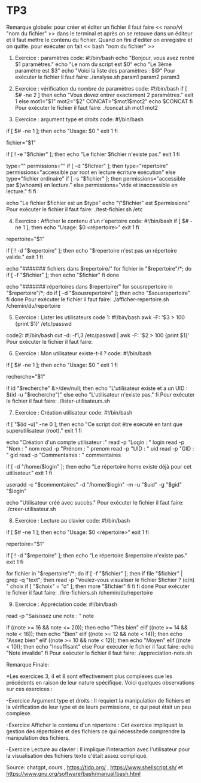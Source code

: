 # TP3
Remarque globale: pour créer et éditer un fichier il faut faire << nano/vi "nom du fichier" >> dans le terminal et après on se retouve dans un éditeur et il faut mettre le contenu du fichier. Quand on fini d'éditer on enregistre et on quitte. pour exécuter on fait << bash "nom du fichier" >>
1. Exercice : paramètres
code:
#!/bin/bash
echo "Bonjour, vous avez rentré $1 paramètres."
echo "Le nom du script est $0"
echo "Le 3ème paramètre est $3"
echo "Voici la liste des paramètres : $@"
Pour exécuter le fichier il faut faire: ./analyse.sh param1 param2 param3



2. Exercice : vérification du nombre de paramètres
code:
#!/bin/bash
if [ $# -ne 2 ]
     then echo "Vous devez entrer exactement 2 paramètres."
    exit 1
   else
    mot1="$1"
    mot2="$2"
    CONCAT="$mot1$mot2"
    echo $CONCAT
fi
Pour exécuter le fichier il faut faire: ./concat.sh mot1 mot2



4. Exercice : argument type et droits
code:
#!/bin/bash

if [ $# -ne 1 ]; then
    echo "Usage: $0 <chemin du fichier>"
    exit 1
fi

fichier="$1"

if [ ! -e "$fichier" ]; then
    echo "Le fichier $fichier n'existe pas."
    exit 1
fi

type=""
permissions=""
if [ -d "$fichier" ]; then
    type="répertoire"
    permissions="accessible par root en lecture écriture exécution"
else
    type="fichier ordinaire"
    if [ -s "$fichier" ]; then
        permissions="accessible par $(whoami) en lecture."
    else
        permissions="vide et inaccessible en lecture."
    fi
fi

echo "Le fichier $fichier est un $type"
echo "\"$fichier\" est $permissions"
Pour exécuter le fichier il faut faire: ./test-fichier.sh /etc



4. Exercice : Afficher le contenu d’un r´epertoire
code:
#!/bin/bash
if [ $# -ne 1 ]; then
    echo "Usage: $0 <répertoire>"
    exit 1
fi

repertoire="$1"

if [ ! -d "$repertoire" ]; then
    echo "$repertoire n'est pas un répertoire valide."
    exit 1
fi

echo "####### fichiers dans $repertoire/"
for fichier in "$repertoire"/*; do
    if [ -f "$fichier" ]; then
        echo "$fichier"
    fi
done

echo "####### répertoires dans $repertoire/"
for sousrepertoire in "$repertoire"/*; do
    if [ -d "$sousrepertoire" ]; then
        echo "$sousrepertoire"
    fi
done
Pour exécuter le fichier il faut faire: ./afficher-repertoire.sh /chemin/du/repertoire




5. Exercice : Lister les utilisateurs
code 1:
#!/bin/bash
awk -F: '$3 > 100 {print $1}' /etc/passwd

code2:
#!/bin/bash
cut -d: -f1,3 /etc/passwd | awk -F: '$2 > 100 {print $1}'
Pour exécuter le fichier il faut faire:



6. Exercice : Mon utilisateur existe-t-il ?
code: 
#!/bin/bash

if [ $# -ne 1 ]; then
    echo "Usage: $0 <login ou UID>"
    exit 1
fi

recherche="$1"

if id "$recherche" &>/dev/null; then
    echo "L'utilisateur existe et a un UID : $(id -u "$recherche")"
else
    echo "L'utilisateur n'existe pas."
fi
Pour exécuter le fichier il faut faire: ./lister-utilisateurs.sh 



7. Exercice : Création utilisateur
code:
#!/bin/bash

if [ "$(id -u)" -ne 0 ]; then
    echo "Ce script doit être exécuté en tant que superutilisateur (root)."
    exit 1
fi

echo "Création d'un compte utilisateur :"
read -p "Login : " login
read -p "Nom : " nom
read -p "Prénom : " prenom
read -p "UID : " uid
read -p "GID : " gid
read -p "Commentaires : " commentaires

if [ -d "/home/$login" ]; then
    echo "Le répertoire home existe déjà pour cet utilisateur."
    exit 1
fi

useradd -c "$commentaires" -d "/home/$login" -m -u "$uid" -g "$gid" "$login"

echo "Utilisateur créé avec succès."
Pour exécuter le fichier il faut faire: ./creer-utilisateur.sh




8. Exercice : Lecture au clavier
code:
#!/bin/bash

if [ $# -ne 1 ]; then
    echo "Usage: $0 <répertoire>"
    exit 1
fi

repertoire="$1"

if [ ! -d "$repertoire" ]; then
    echo "Le répertoire $repertoire n'existe pas."
    exit 1
fi

for fichier in "$repertoire"/*; do
    if [ -f "$fichier" ]; then
        if file "$fichier" | grep -q "text"; then
            read -p "Voulez-vous visualiser le fichier $fichier ? (o/n) " choix
            if [ "$choix" = "o" ]; then
                more "$fichier"
            fi
        fi
    fi
done
Pour exécuter le fichier il faut faire: ./lire-fichiers.sh /chemin/du/repertoire




9. Exercice : Appréciation
code:
#!/bin/bash

read -p "Saisissez une note : " note

if ((note >= 16 && note <= 20)); then
    echo "Très bien"
elif ((note >= 14 && note < 16)); then
    echo "Bien"
elif ((note >= 12 && note < 14)); then
    echo "Assez bien"
elif ((note >= 10 && note < 12)); then
    echo "Moyen"
elif ((note < 10)); then
    echo "Insuffisant"
else
Pour exécuter le fichier il faut faire:
    echo "Note invalide"
fi
Pour exécuter le fichier il faut faire: ./appreciation-note.sh

Remarque Finale:

  *Les exercices 3, 4 et 8 sont effectivement plus complexes que les précédents en raison de leur nature spécifique. Voici quelques observations sur ces exercices :

  -Exercice Argument type et droits : Il requiert la manipulation de fichiers et la vérification de leur type et de leurs permissions, ce qui peut était un peu complexe.

  -Exercice Afficher le contenu d'un répertoire : Cet exercice impliquait la gestion des répertoires et des fichiers ce qui nécessitede comprendre la manipulation des fichiers.

  -Exercice Lecture au clavier : Il implique l'interaction avec l'utilisateur pour la visualisation des fichiers texte c'était assez compliqué.

Source: chatgpt, cours , https://tldp.org/ , https://www.shellscript.sh/ et https://www.gnu.org/software/bash/manual/bash.html  
  

